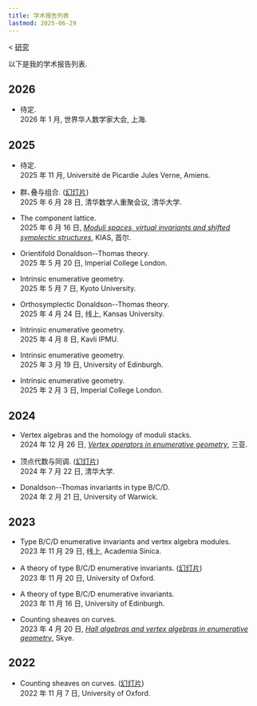 ```yaml
---
title: 学术报告列表
lastmod: 2025-06-29
---
```


< [研究](/zh-cn/research)

以下是我的学术报告列表.

## 2026

- 待定.\
  2026 年 1 月, 世界华人数学家大会, 上海.

## 2025

- 待定.\
  2025 年 11 月, Université de Picardie Jules Verne, Amiens.

- 群､叠与组合.
  ([幻灯片](/pdf/20250628-tsinghua.pdf))\
  2025 年 6 月 28 日, 清华数学人重聚会议, 清华大学.

- The component lattice.\
  2025 年 6 月 16 日, [_Moduli spaces, virtual invariants and shifted symplectic structures_](http://events.kias.re.kr/h/WMV25/), KIAS, 首尔.

- Orientifold Donaldson--Thomas theory.\
  2025 年 5 月 20 日, Imperial College London.

- Intrinsic enumerative geometry.\
  2025 年 5 月 7 日, Kyoto University.

- Orthosymplectic Donaldson--Thomas theory.\
  2025 年 4 月 24 日, 线上, Kansas University.

- Intrinsic enumerative geometry.\
  2025 年 4 月 8 日, Kavli IPMU.

- Intrinsic enumerative geometry.\
  2025 年 3 月 19 日, University of Edinburgh.

- Intrinsic enumerative geometry.\
  2025 年 2 月 3 日, Imperial College London.

## 2024

- Vertex algebras and the homology of moduli stacks.\
  2024 年 12 月 26 日, [_Vertex operators in enumerative geometry_](https://www.tsimf.cn/meeting/detail?id=389), 三亚.

- 顶点代数与同调.
  ([幻灯片](/pdf/20240722-tsinghua.pdf))\
  2024 年 7 月 22 日, 清华大学.

- Donaldson--Thomas invariants in type B/C/D.\
  2024 年 2 月 21 日, University of Warwick.

## 2023

- Type B/C/D enumerative invariants and vertex algebra modules.\
  2023 年 11 月 29 日, 线上, Academia Sinica.

- A theory of type B/C/D enumerative invariants.
  ([幻灯片](/pdf/20231120-self-dual.pdf))\
  2023 年 11 月 20 日, University of Oxford.

- A theory of type B/C/D enumerative invariants.\
  2023 年 11 月 16 日, University of Edinburgh.

- Counting sheaves on curves.\
  2023 年 4 月 20 日, [_Hall algebras and vertex algebras in enumerative geometry_](https://www.maths.ed.ac.uk/~lhenneca/Skye2023.html), Skye.

## 2022

- Counting sheaves on curves.
  ([幻灯片](/pdf/20221107-curves.pdf))\
  2022 年 11 月 7 日, University of Oxford.
